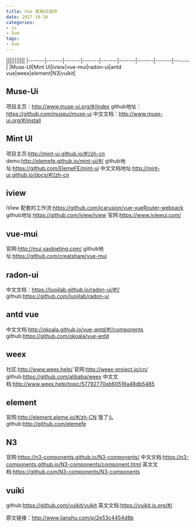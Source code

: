 ```yaml
---
title: Vue 常用UI组件
date: 2017-10-16
categories:
- js
- Vue
tags:
- Vue
---
```

|||||||||||
|-------|-------|-------|-------|-------|-------|-------|-------|-------|
|Muse-UI|Mint UI|iview|vue-mui|radon-ui|antd vue|weex|element|N3|vuikit|
<!--more-->
## Muse-Ui
项目主页：http://www.muse-ui.org/#/index
github地址：https://github.com/museui/muse-ui
中文文档：http://www.muse-ui.org/#/install
## Mint UI

项目主页:http://mint-ui.github.io/#!/zh-cn
demo:http://elemefe.github.io/mint-ui/#/
github地址:https://github.com/ElemeFE/mint-ui
中文文档地址:http://mint-ui.github.io/docs/#!/zh-cn

## iview

iView 配套的工作流:https://github.com/icarusion/vue-vueRouter-webpack
github地址:https://github.com/iview/iview
官网:https://www.iviewui.com/

## vue-mui

官网:http://mui.yaobieting.com/
github地址:https://github.com/creatshare/vue-mui

## radon-ui

中文文档：https://luojilab.github.io/radon-ui/#!/
github:https://github.com/luojilab/radon-ui

## antd vue

中文文档:http://okoala.github.io/vue-antd/#!/components
github:https://github.com/okoala/vue-antd

## weex

社区:http://www.weex.help/
官网:http://weex-project.io/cn/
github:https://github.com/alibaba/weex
中文文档:http://www.weex.help/topic/57792770eb60516a48db5485

## element

官网:http://element.eleme.io/#/zh-CN
饿了么github:http://github.com/elemefe

## N3

官网:https://n3-components.github.io/N3-components/
中文文档:https://n3-components.github.io/N3-components/component.html
英文文档:https://github.com/N3-components/N3-components

## vuiki

github:https://github.com/vuikit/vuikit
英文文档:https://vuikit.js.org/#/

原文链接：http://www.jianshu.com/p/2e53c4454d8b
